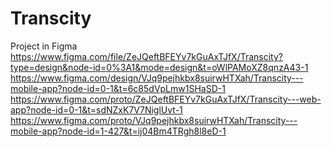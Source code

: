 # Transcity
Project in Figma
https://www.figma.com/file/ZeJQeftBFEYv7kGuAxTJfX/Transcity?type=design&node-id=0%3A1&mode=design&t=oWlPAMoXZ8qnzA43-1
https://www.figma.com/design/VJq9pejhkbx8suirwHTXah/Transcity---mobile-app?node-id=0-1&t=6c85dVpLmw1SHaSD-1
https://www.figma.com/proto/ZeJQeftBFEYv7kGuAxTJfX/Transcity---web-app?node-id=0-1&t=sdNZxK7V7NiglUvt-1
https://www.figma.com/proto/VJq9pejhkbx8suirwHTXah/Transcity---mobile-app?node-id=1-427&t=ij04Bm4TRgh8l8eD-1
